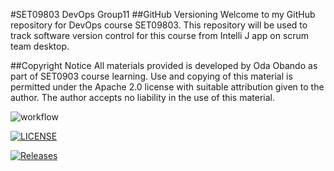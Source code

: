 #SET09803 DevOps Group11
##GitHub Versioning
Welcome to my GitHub repository for DevOps course SET09803. 
This repository will be used to track software version 
control for this course from Intelli J app on scrum team desktop.


##Copyright Notice
All materials provided is developed by Oda Obando as part of SET0903 course learning. Use and copying of this material is permitted under the Apache 2.0 license with suitable attribution given to the author. The author accepts no liability in the use of this material.



![workflow](https://github.com/Tarzo-Vain/SET09803-Scrum-Team-11/actions/workflows/main.yml/badge.svg)

[![LICENSE](https://img.shields.io/github/license/Tarzo-Vain/devops.svg?style=flat-square)](https://github.com/Tarzo-Vain/devops/blob/master/LICENSE)

[![Releases](https://img.shields.io/github/release/Tarzo-Vain/devops/all.svg?style=flat-square)](https://github.com/Tarzo-Vain/devops/releases)
